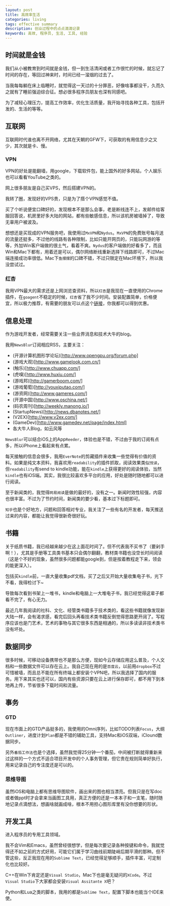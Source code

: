 ```yaml
---
layout: post
title: 高效率生活
categories: living
tags: effective summary
description: 创业过程中的点点滴滴记录
keywords: 高效, 程序员, 生活, 工具, 经验
---
```


## 时间就是金钱

我们从小被教育到时间就是金钱，但一到生活清闲或者工作很忙的时候，就忘记了时间的存在，等回过神来时，时间已经一溜烟的过去了。

当我每每躺在床上临睡时，就觉得这一天过的十分罪恶，好像啥事都没干，久而久之就有了睡前强迫综合征。想必很多程序员朋友也深有同感吧。

为了减轻心理压力，提高工作效率，优化生活质量，我开始寻找各种工具，包括开发的、生活的等等。

<!--more-->

## 互联网

互联网时代谁也离不开网络，尤其在天朝的GFW下，可获取的有用信息少之又少，其次就是卡、慢。

### VPN

VPN的好处是能翻墙，用google，下载软件包，能上国外的好多网站，个人娱乐也可以看看YouTube之类的。

网上很多朋友是自己买VPS，然后搭建VPN的。

我转了圈，发现好的VPS贵，只是为了撘个VPN感觉不值。

买了个听说便宜口碑好的，发现根本不是那么会事，老是断线连不上，发邮件给客服回答说，机房里好多大陆的网站，都有些敏感信息，所以该机房被墙掉了，导致无辜用户被波及。

想想还是买现成的VPN服务吧，我使用过`MxVPN`和`Nydus`。`MxVPN`的免费账号每月送的流量还挺多，不过他的线路有各种限制，比如只能开网页的，只能玩网游的等等，外加Win客户端做的很土气，看着不爽。`Nydus`的客户端做的好看多了，而且Win和Mac下都有，用着还是可以，偶尔网络断线重新选择下线路即可，不过Mac端连接成功率很低。Mac下`鱼摆摆`的口碑不错，不过只限定在Mac环境下，所以我没尝试过。


### 红杏

我用VPN最大的需求还是上网浏览查资料，所以`红杏`是我现在一直使用的Chrome插件，在`goagent`不稳定的时候，`红杏`省了我不少时间。安装配置简单，价格便宜，所以极力推荐，有需要的朋友可以点这个[链接](http://honx.in/i/VMNeMOz5NC4lQMrc)，你我都可以得到优惠。

## 信息处理

作为游戏开发者，经常需要关注一些业界消息和技术大牛的blog。

我用`NewsBlur`订阅相应RSS，主要关注：

- (开源计算机图形学论坛)[http://www.opengpu.org/forum.php]
- (游戏大观)[http://www.gamelook.com.cn/]
- (触乐)[http://www.chuapp.com/]
- (虎嗅)[http://www.huxiu.com/]
- (游戏邦)[http://gamerboom.com/]
- (游戏葡萄)[http://youxiputao.com/]
- (游资网)[http://www.gameres.com/]
- (开源中国)[http://www.oschina.net/]
- (码农周刊)[http://weekly.manong.io/]
- (StartupNews)[http://news.dbanotes.net/]
- (V2EX)[http://www.v2ex.com/]
- (GameDev)[http://www.gamedev.net/page/index.html]
- 各大牛人Blog，如云风等

`NewsBlur`可以结合iOS上的App`Reeder`，体验也是不错，不过由于我的订阅有点多，所以iPhone上看起来有点累。

每天接触的信息会很多，我用`EverNote`的剪藏插件来收集一些觉得有价值的资料。如果是纯文本资料，我喜欢用`readability`的插件抓取，阅读效果类似`悦读`，但`readability`有send to kindle功能，能在`kindle`上获得更好的阅读体验，当然`kindle`也有iOS端。其实，我很比较喜欢多平台的应用，好处是随时随地都可以进行阅读。

至于新闻类的，我觉得`网易阅读`是做的最好的，没有之一。新闻时效性较强，内容也很丰富。不过为了节约时间，新闻类的要少看，基本过下标题即可。

`知乎`也是个好地方，问题和回答相对专业，我关注了一些有名的开发者，每天推送过来的内容，都能让我觉得很新奇很好玩。

## 书籍

关于纸质书籍，我已经越来越少在这上面花时间了。但不代表我不买书了（要剁手啊！），尤其是手册等工具类书基本只会偶尔翻翻，教材类书籍也没空长时间阅读（这是个不好的现象，虽然很多问题都能google到，但是按着教程走下来，领会的能更深入）。

包括买`kindle`前，一直大量收集pdf文档，买了之后又开始大量收集电子书，光下不看，我得检讨下~

导致每次看到书架上一堆书，kindle和电脑上一大堆电子书，我已经觉得这辈子都看不完了，有心无力。

最近几年我阅读的社科、文化、经管类书籍多于技术类的，看这些书籍就像发现新大陆一样，会有渴求感，看完后回头再看技术类书籍反倒觉得思路更开阔了。写程序应该也是门艺术，艺术的事物与其它很多东西是相通的，所以多读读非技术类书没有坏处。

## 数据同步

很多时候，可移动设备携带也不是那么方便，现如今云存储应用这么普及，个人文档和一些数据文件可以存在云上。我自己现在用的是`百度云`，以前用`dropbox`不过可惜被墙，而且总不能在所有终端上都安装个VPN吧，所以我选择了国内的服务。用下来其实也还可以，国内有些资源只要在云上进行保存即可，都不用下到本地再上传，节省很多下载时间和流量。

## 事务

### GTD

现在市面上的GTD产品挺多的，我使用的Omni序列，比如TODO列表`Focus`，大纲`Outliner`，进度计划`Plan`都是不错的辅助工具，支持Mac和iOS双端，iClound数据同步。

另外`番茄工作法`也是个选择，虽然我觉得25分钟一个番茄，中间被打断就得重新来过这样的一个方式不适合项目开发中的个人事务管理，但它贵在规则简单好执行，用来记录自己的专注度还是可以的。

### 思维导图

虽然iOS和电脑上都有思维导图软件，画出来的图也相当漂亮。但我只是在写doc或者做ppt时才会拿来当画图工具用，真正方便的还是一本本子和一支笔，随时随地记录点滴想法，想画啥就画成啥，根本不用担心图形库里有没你想要的形状。

## 开发工具

进入程序员的专用工具领域。

我不会Vim和Emacs，虽然曾经很想学，但是每次要记录各种按键和命令，我就觉得还不如之前的方式好用，可能它们属于学习曲线前期陡峭后期平滑的那种。但不管这些，反正我现在用的`Sublime Text`，已经觉得足够顺手，插件丰富，可定制化也比较好。

C++在Win下肯定还是`Visual Studio`，Mac下也是毫无疑问的`XCode`。不过`Visual Studio`下大家都会安装`Visual Assitante X`吧？

Python和Lua之类的脚本，我用的都是`Sublime Text`，配置下脚本也能当个IDE来使。